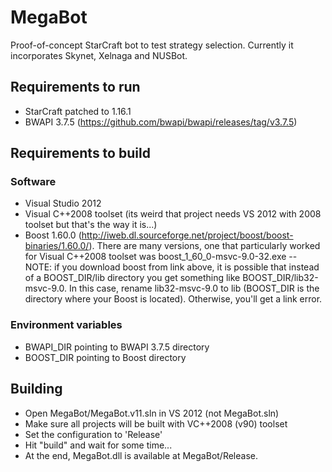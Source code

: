 # MegaBot
Proof-of-concept StarCraft bot to test strategy selection. Currently it incorporates Skynet, Xelnaga and NUSBot.

## Requirements to run
- StarCraft patched to 1.16.1
- BWAPI 3.7.5 (https://github.com/bwapi/bwapi/releases/tag/v3.7.5)

## Requirements to build
### Software
- Visual Studio 2012 
- Visual C++2008 toolset (its weird that project needs VS 2012 with 2008 toolset but that's the way it is...)
- Boost 1.60.0 (http://iweb.dl.sourceforge.net/project/boost/boost-binaries/1.60.0/). There are many versions, one that particularly worked for Visual C++2008 toolset was boost_1_60_0-msvc-9.0-32.exe
-- NOTE: if you download boost from link above, it is possible that instead of a BOOST\_DIR/lib directory you get something like BOOST\_DIR/lib32-msvc-9.0. In this case, rename lib32-msvc-9.0 to lib (BOOST_DIR is the directory where your Boost is located). Otherwise, you'll get a link error.

### Environment variables
- BWAPI_DIR pointing to BWAPI 3.7.5 directory
- BOOST_DIR pointing to Boost directory


## Building
- Open MegaBot/MegaBot.v11.sln in VS 2012 (not MegaBot.sln)
- Make sure all projects will be built with VC++2008 (v90) toolset
- Set the configuration to 'Release'
- Hit "build" and wait for some time...
- At the end, MegaBot.dll is available at MegaBot/Release.
